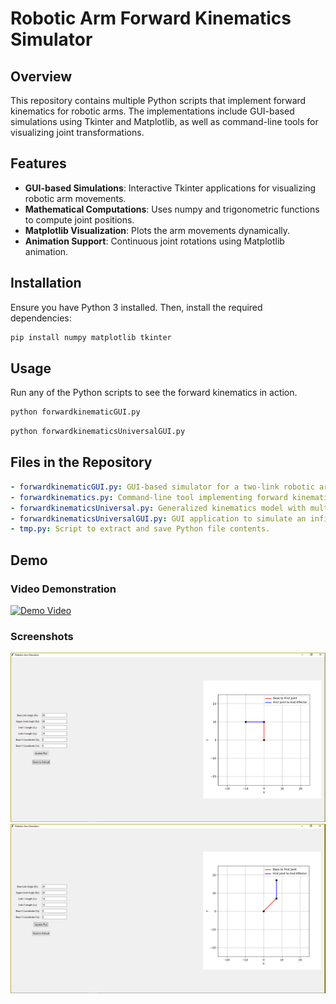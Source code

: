 # Robotic Arm Forward Kinematics Simulator

## Overview
This repository contains multiple Python scripts that implement forward kinematics for robotic arms. The implementations include GUI-based simulations using Tkinter and Matplotlib, as well as command-line tools for visualizing joint transformations.

## Features
- **GUI-based Simulations**: Interactive Tkinter applications for visualizing robotic arm movements.
- **Mathematical Computations**: Uses numpy and trigonometric functions to compute joint positions.
- **Matplotlib Visualization**: Plots the arm movements dynamically.
- **Animation Support**: Continuous joint rotations using Matplotlib animation.

## Installation
Ensure you have Python 3 installed. Then, install the required dependencies:

```sh
pip install numpy matplotlib tkinter
```

## Usage
Run any of the Python scripts to see the forward kinematics in action.

```sh
python forwardkinematicGUI.py
```

```sh
python forwardkinematicsUniversalGUI.py
```

## Files in the Repository

```yaml
- forwardkinematicGUI.py: GUI-based simulator for a two-link robotic arm.
- forwardkinematics.py: Command-line tool implementing forward kinematics for one and two-joint arms.
- forwardkinematicsUniversal.py: Generalized kinematics model with multiple joints and animation.
- forwardkinematicsUniversalGUI.py: GUI application to simulate an infinite robotic arm with adjustable joints.
- tmp.py: Script to extract and save Python file contents.
```

## Demo

### Video Demonstration
[![Demo Video](https://via.placeholder.com/800x450)](https://github.com/Shivenderthakur/embeddesystems/blob/learning/kinematicsRobotics/Demo.mkv)

### Screenshots
![Screenshot 1](https://github.com/Shivenderthakur/embeddesystems/blob/learning/kinematicsRobotics/Defaultpos.PNG)
![Screenshot 2](https://github.com/Shivenderthakur/embeddesystems/blob/learning/kinematicsRobotics/NewPos45.45.PNG)



